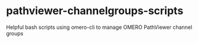 # pathviewer-channelgroups-scripts
Helpful bash scripts using omero-cli to manage OMERO PathViewer channel groups
